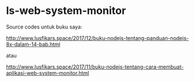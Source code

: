 # ls-web-system-monitor
Source codes untuk buku saya:

http://www.lusfikars.space/2017/12/buku-nodejs-tentang-panduan-nodejs-8x-dalam-14-bab.html

atau

http://www.lusfikars.space/2017/11/buku-nodejs-tentang-cara-membuat-aplikasi-web-system-monitor.html